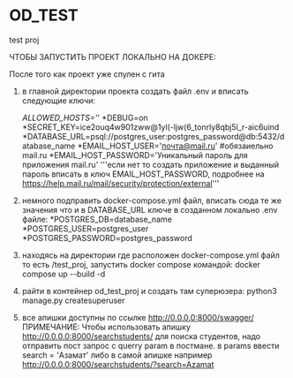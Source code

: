 # OD_TEST
test proj

ЧТОБЫ ЗАПУСТИТЬ ПРОЕКТ ЛОКАЛЬНО НА ДОКЕРЕ:

После того как проект уже спулен с гита
1. в главной директории проекта создать файл .env и вписать следующие ключи:

    *ALLOWED_HOSTS='*'
    *DEBUG=on
    *SECRET_KEY=ice2ouq4w901zww@1yl(-ljw(6_tonrly8qbj5l_r-aic6uind
    *DATABASE_URL=psql://postgres_user:postgres_password@db:5432/database_name
    *EMAIL_HOST_USER='почта@mail.ru' #обязаиельно mail.ru
    *EMAIL_HOST_PASSWORD='Уникальный пароль для приложения mail.ru' '''если нет то создать приложение и выданный пароль вписать в ключ EMAIL_HOST_PASSWORD, подробнее на https://help.mail.ru/mail/security/protection/external'''

2. немного подправить docker-compose.yml файл, вписать сюда те же значения что и в DATABASE_URL ключе в созданном локально .env файле:
    *POSTGRES_DB=database_name
    *POSTGRES_USER=postgres_user
    *POSTGRES_PASSWORD=postgres_password

3. находясь на директории где расположен docker-compose.yml файл то есть /test_proj, запустить docker compose командой: 
    docker compose up --build -d

4. pайти в контейнер od_test_proj и создать там суперюзера:
    python3 manage.py createsuperuser

5. все апишки доступны по ссылке http://0.0.0.0:8000/swagger/
ПРИМЕЧАНИЕ: Чтобы использовать апишку http://0.0.0.0:8000/searchstudents/ для поиска студентов, надо отправить пост запрос с querry param в постмане. в params ввести search = 'Азамат' либо в самой апишке например http://0.0.0.0:8000/searchstudents/?search=Azamat

